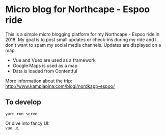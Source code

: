 # Micro blog for Northcape - Espoo ride 

This is a simple micro blogging platform for my Northcape - Espoo ride in 2018. My goal is to post small updates or check-ins during my ride and I don't want to spam my social media channels. Updates are displayed on a map.

* Vue and Vuex are used as a framework
* Google Maps is used as a map
* Data is loaded from Contentful 

More information about the trip:
http://www.kampiapina.com/blogi/nordkapp-espoo/

## To develop  

`yarn run serve`

Or dive into fancy UI:  
`vue ui`
